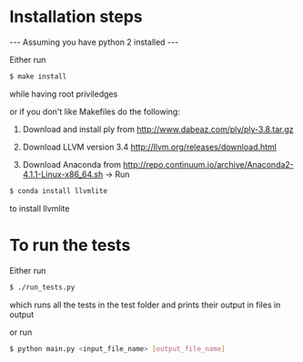 Installation steps
===================

--- Assuming you have python 2 installed ---

Either run
```sh
$ make install
```
while having root priviledges 

or if you don't like Makefiles do the following:

1) Download and install ply from http://www.dabeaz.com/ply/ply-3.8.tar.gz

2) Download LLVM version 3.4 http://llvm.org/releases/download.html

3) Download Anaconda from http://repo.continuum.io/archive/Anaconda2-4.1.1-Linux-x86_64.sh
-> Run 
```sh
$ conda install llvmlite
```
to install llvmlite 

To run the tests
================

Either run 
```sh
$ ./run_tests.py
``` 
which runs all the tests in the test folder and prints their output in files in output

or run
```sh
$ python main.py <input_file_name> [output_file_name]
```
	


 
